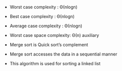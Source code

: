 - Worst case complexity : Θ(nlogn)
- Best case complexity : Θ(nlogn)
- Average case complexity : Θ(nlogn)
- Worst case space complexity: Θ(n) auxiliary

- Merge sort is Quick sort’s complement
- Merge sort accesses the data in a sequential manner
- This algorithm is used for sorting a linked list
